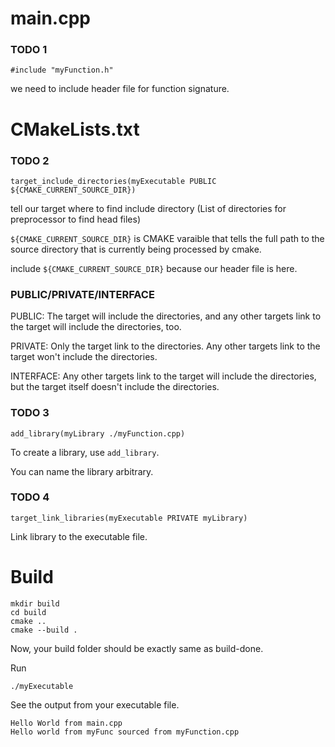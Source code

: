 # main.cpp

### TODO 1
```
#include "myFunction.h"
```
we need to include header file for function signature.

# CMakeLists.txt

### TODO 2
```
target_include_directories(myExecutable PUBLIC ${CMAKE_CURRENT_SOURCE_DIR})
```
tell our target where to find include directory (List of directories for preprocessor to find head files)

`${CMAKE_CURRENT_SOURCE_DIR}` is CMAKE varaible that tells the full path to the source directory that is currently being processed by cmake.

include `${CMAKE_CURRENT_SOURCE_DIR}` because our header file is here.

### PUBLIC/PRIVATE/INTERFACE
PUBLIC: The target will include the directories, and any other targets link to the target will include the directories, too.

PRIVATE: Only the target link to the directories. Any other targets link to the target won't include the directories.

INTERFACE: Any other targets link to the target will include the directories, but the target itself doesn't include the directories.

### TODO 3
```
add_library(myLibrary ./myFunction.cpp)
```
To create a library, use `add_library`.

You can name the library arbitrary.

### TODO 4
```
target_link_libraries(myExecutable PRIVATE myLibrary)
```
Link library to the executable file.

# Build
```
mkdir build
cd build
cmake ..
cmake --build .
```
Now, your build folder should be exactly same as build-done.

Run
```
./myExecutable
```
See the output from your executable file.
```
Hello World from main.cpp
Hello world from myFunc sourced from myFunction.cpp
```
